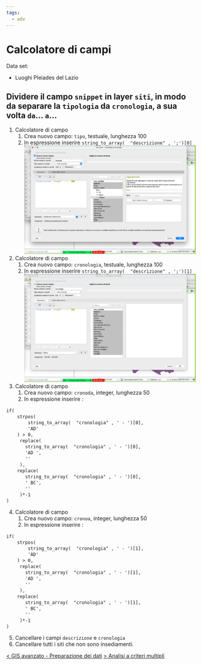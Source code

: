 ```yaml
---
tags:
  - adv
---
```

# Calcolatore di campi
Data set:
- Luoghi Pleiades del Lazio

## Dividere il campo `snippet` in layer `siti`, in modo da separare la `tipologia` da `cronologia`, a sua volta `da`... `a`...

1. Calcolatore di campo
	1. Crea nuovo campo: `tipo`, testuale, lunghezza 100
	2. In espressione inserire `string_to_array(  "descrizione" , ';')[0]`
	![Pasted image 20220509122030](img/Pasted%20image%2020220509122030.png)
2. Calcolatore di campo
	1. Crea nuovo campo: `cronologia`, testuale, lunghezza 100
	2. In espressione inserire `string_to_array(  "descrizione" , ';')[1]`
	![Pasted image 20220509122335](img/Pasted%20image%2020220509122335.png)
3. Calcolatore di campo
	1. Crea nuovo campo: `cronoda`, integer, lunghezza 50
	2. In espressione inserire :
```
if(
	strpos(
		string_to_array(  "cronologia" , ' - ')[0],
		'AD'
	) > 0,
	 replace(
	   string_to_array(  "cronologia" , ' - ')[0],
	   'AD ',
	   ''
	 ),
	replace(
	   string_to_array(  "cronologia" , ' - ')[0],
	   ' BC',
	   ''
	 )*-1
)
```
4. Calcolatore di campo
	1. Crea nuovo campo: `cronoa`, integer, lunghezza 50
	2. In espressione inserire :
```
if(
	strpos(
		string_to_array(  "cronologia" , ' - ')[1],
		'AD'
	) > 0,
	 replace(
	   string_to_array(  "cronologia" , ' - ')[1],
	   'AD ',
	   ''
	 ),
	replace(
	   string_to_array(  "cronologia" , ' - ')[1],
	   ' BC',
	   ''
	 )*-1
)
```
5. Cancellare i campi  `descrizione` e `cronologia`
6. Cancellare tutti i siti che non sono insediamenti.

[< GIS avanzato - Preparazione dei dati](Preparazione%20dei%20dati.md)
[> Analisi a criteri multipli](Analisi%20a%20criteri%20multipli.md)
